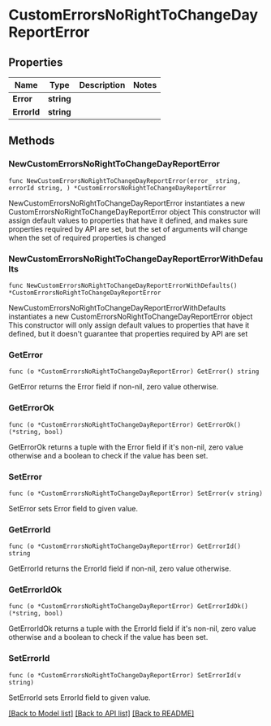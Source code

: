 # CustomErrorsNoRightToChangeDayReportError

## Properties

Name | Type | Description | Notes
------------ | ------------- | ------------- | -------------
**Error** | **string** |  | 
**ErrorId** | **string** |  | 

## Methods

### NewCustomErrorsNoRightToChangeDayReportError

`func NewCustomErrorsNoRightToChangeDayReportError(error_ string, errorId string, ) *CustomErrorsNoRightToChangeDayReportError`

NewCustomErrorsNoRightToChangeDayReportError instantiates a new CustomErrorsNoRightToChangeDayReportError object
This constructor will assign default values to properties that have it defined,
and makes sure properties required by API are set, but the set of arguments
will change when the set of required properties is changed

### NewCustomErrorsNoRightToChangeDayReportErrorWithDefaults

`func NewCustomErrorsNoRightToChangeDayReportErrorWithDefaults() *CustomErrorsNoRightToChangeDayReportError`

NewCustomErrorsNoRightToChangeDayReportErrorWithDefaults instantiates a new CustomErrorsNoRightToChangeDayReportError object
This constructor will only assign default values to properties that have it defined,
but it doesn't guarantee that properties required by API are set

### GetError

`func (o *CustomErrorsNoRightToChangeDayReportError) GetError() string`

GetError returns the Error field if non-nil, zero value otherwise.

### GetErrorOk

`func (o *CustomErrorsNoRightToChangeDayReportError) GetErrorOk() (*string, bool)`

GetErrorOk returns a tuple with the Error field if it's non-nil, zero value otherwise
and a boolean to check if the value has been set.

### SetError

`func (o *CustomErrorsNoRightToChangeDayReportError) SetError(v string)`

SetError sets Error field to given value.


### GetErrorId

`func (o *CustomErrorsNoRightToChangeDayReportError) GetErrorId() string`

GetErrorId returns the ErrorId field if non-nil, zero value otherwise.

### GetErrorIdOk

`func (o *CustomErrorsNoRightToChangeDayReportError) GetErrorIdOk() (*string, bool)`

GetErrorIdOk returns a tuple with the ErrorId field if it's non-nil, zero value otherwise
and a boolean to check if the value has been set.

### SetErrorId

`func (o *CustomErrorsNoRightToChangeDayReportError) SetErrorId(v string)`

SetErrorId sets ErrorId field to given value.



[[Back to Model list]](../README.md#documentation-for-models) [[Back to API list]](../README.md#documentation-for-api-endpoints) [[Back to README]](../README.md)


